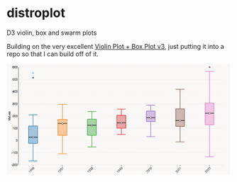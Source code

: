 # distroplot
D3 violin, box and swarm plots

Building on the very excellent [Violin Plot + Box Plot v3](http://bl.ocks.org/asielen/92929960988a8935d907e39e60ea8417), just putting it into a repo so that I can build off of it.

<img src='ss.png'/>
